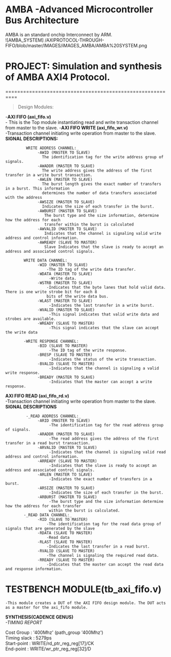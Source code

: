 # AMBA -Advanced Microcontroller Bus Architecture
AMBA is an standard onchip Interconnect by ARM.  
![AMBA_SYSTEM] /AXIPROTOCOL-THROUGH-FIFO/blob/master/IMAGES/iMAGES_AMBA/AMBA%20SYSTEM.png
# PROJECT: Simulation and synthesis of AMBA AXI4 Protocol.
==========================================================
> Design Modules:

-__AXI FIFO (axi_fifo.v)__  
    - This is the Top module instantiating read and write transaction channel from master to the slave.
-__AXI FIFO WRITE (axi_fifo_wr.v)__  
    -Transaction channel initiating write operation from master to the slave.  
       __SIGNAL DESCRIPTIONS:__  
       
             WRITE ADDRESS CHANNEL:_  
                  -AWID (MASTER TO SLAVE)  
                    The identification tag for the write address group of signals.  
                  -AWADDR (MASTER TO SLAVE)  
                    The write address gives the address of the first transfer in a write burst transaction.   
                  -AWLEN (MASTER TO SLAVE)  
                    The burst length gives the exact number of transfers in a burst. This information  
                    determines the number of data transfers associated with the address  
                  -AWSIZE (MASTER TO SLAVE)  
                    Indicates the size of each transfer in the burst.   
                  -AWBURST (MASTER TO SLAVE)  
                     The burst type and the size information, determine how the address for each  
                     transfer within the burst is calculated  
                  -AWVALID (MASTER TO SLAVE)  
                     Indicates that the channel is signaling valid write address and control information.  
                  -AWREADY (SLAVE TO MASTER)  
                     Slave Indicates that the slave is ready to accept an address and associated control signals.  
                       
            WRITE DATA CHANNEL:_
                  -WID (MASTER TO SLAVE)
                      -The ID tag of the write data transfer. 
                  -WDATA (MASTER TO SLAVE)
                       -Write data.
                  -WSTRB (MASTER TO SLAVE)
                      -Indicates that the byte lanes that hold valid data. There is one write strobe bit for each 8
                      bits of the write data bus.
                  -WLAST (MASTER TO SLAVE)
                       -Indicates the last transfer in a write burst. 
                  -WVALID (MASTER TO SLAVE)
                       -This signal indicates that valid write data and strobes are available. 
                  -WREADY (SLAVE TO MASTER)
                       -This signal indicates that the slave can accept the write data
                       
            -WRITE RESPONSE CHANNEL:
                  -BID (SLAVE TO MASTER)
                       -The ID tag of the write response. 
                  -BRESP (SLAVE TO MASTER)
                       -Indicates the status of the write transaction. 
                  -BVALID (SLAVE TO MASTER)
                       -Indicates that the channel is signaling a valid write response. 
                  -BREADY (MASTER TO SLAVE)
                       -Indicates that the master can accept a write response. 
__AXI FIFO READ (axi_fifo_rd.v)__  
      -Transaction channel initiating write operation from master to the slave.  
           __SIGNAL DESCRIPTIONS__  
           
             -_READ ADDRESS CHANNEL:_  
                  -ARID (MASTER TO SLAVE)  
                       -The identification tag for the read address group of signals.    
                  -ARADDR (MASTER TO SLAVE)  
                       -The read address gives the address of the first transfer in a read burst transaction.    
                  -ARVALID (MASTER TO SLAVE)  
                       -Indicates that the channel is signaling valid read address and control information.   
                  -ARREADY (SLAVE TO MASTER)  
                       -Indicates that the slave is ready to accept an address and associated control signals.   
                  -ARLEN (MASTER TO SLAVE)  
                       -Indicates the exact number of transfers in a burst.    
                  -ARSIZE (MASTER TO SLAVE)  
                       -Indicates the size of each transfer in the burst.    
                  -ARBURST (MASTER TO SLAVE)  
                       -The burst type and the size information determine how the address for each transfer  
                       within the burst is calculated.     
            -_READ DATA CHANNEL:_  
                  -RID (SLAVE TO MASTER)   
                      -The identification tag for the read data group of signals that are generated by the slave  
                  -RDATA (SLAVE TO MASTER)    
                      -Read data  
                  -RLAST (SLAVE TO MASTER)  
                      -Indicates the last transfer in a read burst.  
                  -RVALID (SLAVE TO MASTER)  
                      -The channel is signaling the required read data.   
                  -RREADY (SLAVE TO MASTER)  
                      -Indicates that the master can accept the read data and response information.   
  
# TESTBENCH MODULE(tb_axi_fifo.v)  
    -This module creates a DUT of the AXI FIFO design module. The DUT acts as a master for the axi_fifo module.   
      
__SYNTHESIS(CADENCE GENUS)__  
_-TIMING REPORT_  
  
Cost Group   : '400Mhz' (path_group '400Mhz')  
Timing slack :    5279ps  
Start-point  : WRITE/rd_ptr_reg_reg[17]/CK  
End-point    : WRITE/wr_ptr_reg_reg[32]/D  
                  
                  

